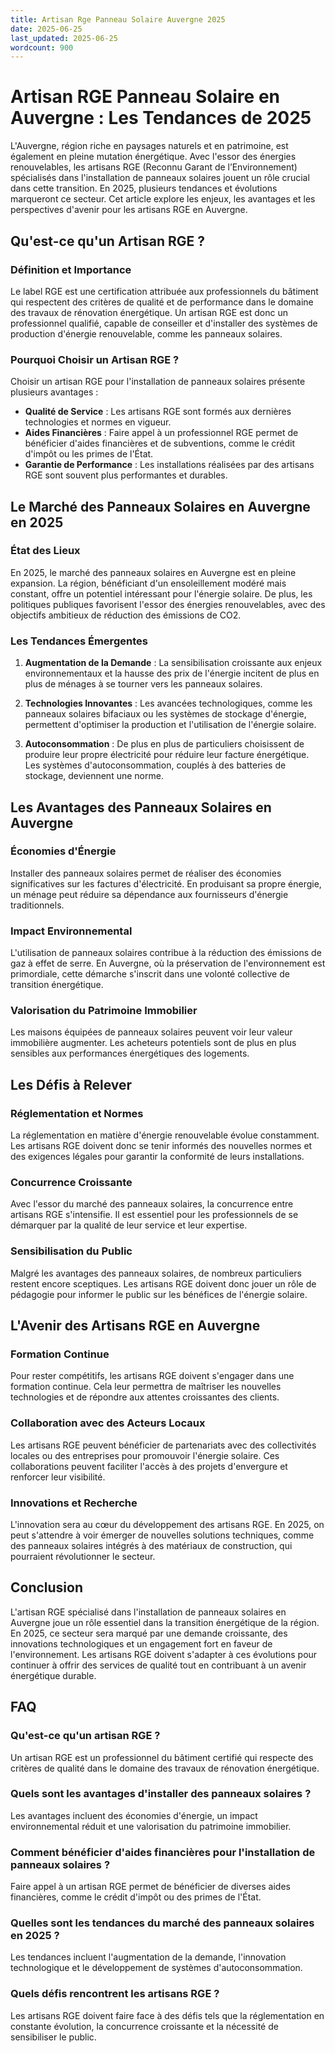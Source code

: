 ```yaml
---
title: Artisan Rge Panneau Solaire Auvergne 2025
date: 2025-06-25
last_updated: 2025-06-25
wordcount: 900
---
```


# Artisan RGE Panneau Solaire en Auvergne : Les Tendances de 2025

L'Auvergne, région riche en paysages naturels et en patrimoine, est également en pleine mutation énergétique. Avec l'essor des énergies renouvelables, les artisans RGE (Reconnu Garant de l’Environnement) spécialisés dans l'installation de panneaux solaires jouent un rôle crucial dans cette transition. En 2025, plusieurs tendances et évolutions marqueront ce secteur. Cet article explore les enjeux, les avantages et les perspectives d'avenir pour les artisans RGE en Auvergne.

## Qu'est-ce qu'un Artisan RGE ?

### Définition et Importance

Le label RGE est une certification attribuée aux professionnels du bâtiment qui respectent des critères de qualité et de performance dans le domaine des travaux de rénovation énergétique. Un artisan RGE est donc un professionnel qualifié, capable de conseiller et d'installer des systèmes de production d'énergie renouvelable, comme les panneaux solaires.

### Pourquoi Choisir un Artisan RGE ?

Choisir un artisan RGE pour l'installation de panneaux solaires présente plusieurs avantages :

- **Qualité de Service** : Les artisans RGE sont formés aux dernières technologies et normes en vigueur.
- **Aides Financières** : Faire appel à un professionnel RGE permet de bénéficier d'aides financières et de subventions, comme le crédit d'impôt ou les primes de l'État.
- **Garantie de Performance** : Les installations réalisées par des artisans RGE sont souvent plus performantes et durables.

## Le Marché des Panneaux Solaires en Auvergne en 2025

### État des Lieux

En 2025, le marché des panneaux solaires en Auvergne est en pleine expansion. La région, bénéficiant d'un ensoleillement modéré mais constant, offre un potentiel intéressant pour l'énergie solaire. De plus, les politiques publiques favorisent l'essor des énergies renouvelables, avec des objectifs ambitieux de réduction des émissions de CO2.

### Les Tendances Émergentes

1. **Augmentation de la Demande** : La sensibilisation croissante aux enjeux environnementaux et la hausse des prix de l'énergie incitent de plus en plus de ménages à se tourner vers les panneaux solaires.
   
2. **Technologies Innovantes** : Les avancées technologiques, comme les panneaux solaires bifaciaux ou les systèmes de stockage d'énergie, permettent d'optimiser la production et l'utilisation de l'énergie solaire.

3. **Autoconsommation** : De plus en plus de particuliers choisissent de produire leur propre électricité pour réduire leur facture énergétique. Les systèmes d'autoconsommation, couplés à des batteries de stockage, deviennent une norme.

## Les Avantages des Panneaux Solaires en Auvergne

### Économies d'Énergie

Installer des panneaux solaires permet de réaliser des économies significatives sur les factures d'électricité. En produisant sa propre énergie, un ménage peut réduire sa dépendance aux fournisseurs d'énergie traditionnels.

### Impact Environnemental

L'utilisation de panneaux solaires contribue à la réduction des émissions de gaz à effet de serre. En Auvergne, où la préservation de l'environnement est primordiale, cette démarche s'inscrit dans une volonté collective de transition énergétique.

### Valorisation du Patrimoine Immobilier

Les maisons équipées de panneaux solaires peuvent voir leur valeur immobilière augmenter. Les acheteurs potentiels sont de plus en plus sensibles aux performances énergétiques des logements.

## Les Défis à Relever

### Réglementation et Normes

La réglementation en matière d'énergie renouvelable évolue constamment. Les artisans RGE doivent donc se tenir informés des nouvelles normes et des exigences légales pour garantir la conformité de leurs installations.

### Concurrence Croissante

Avec l'essor du marché des panneaux solaires, la concurrence entre artisans RGE s'intensifie. Il est essentiel pour les professionnels de se démarquer par la qualité de leur service et leur expertise.

### Sensibilisation du Public

Malgré les avantages des panneaux solaires, de nombreux particuliers restent encore sceptiques. Les artisans RGE doivent donc jouer un rôle de pédagogie pour informer le public sur les bénéfices de l'énergie solaire.

## L'Avenir des Artisans RGE en Auvergne

### Formation Continue

Pour rester compétitifs, les artisans RGE doivent s'engager dans une formation continue. Cela leur permettra de maîtriser les nouvelles technologies et de répondre aux attentes croissantes des clients.

### Collaboration avec des Acteurs Locaux

Les artisans RGE peuvent bénéficier de partenariats avec des collectivités locales ou des entreprises pour promouvoir l'énergie solaire. Ces collaborations peuvent faciliter l'accès à des projets d'envergure et renforcer leur visibilité.

### Innovations et Recherche

L'innovation sera au cœur du développement des artisans RGE. En 2025, on peut s'attendre à voir émerger de nouvelles solutions techniques, comme des panneaux solaires intégrés à des matériaux de construction, qui pourraient révolutionner le secteur.

## Conclusion

L'artisan RGE spécialisé dans l'installation de panneaux solaires en Auvergne joue un rôle essentiel dans la transition énergétique de la région. En 2025, ce secteur sera marqué par une demande croissante, des innovations technologiques et un engagement fort en faveur de l'environnement. Les artisans RGE doivent s'adapter à ces évolutions pour continuer à offrir des services de qualité tout en contribuant à un avenir énergétique durable.

## FAQ

### Qu'est-ce qu'un artisan RGE ?

Un artisan RGE est un professionnel du bâtiment certifié qui respecte des critères de qualité dans le domaine des travaux de rénovation énergétique.

### Quels sont les avantages d'installer des panneaux solaires ?

Les avantages incluent des économies d'énergie, un impact environnemental réduit et une valorisation du patrimoine immobilier.

### Comment bénéficier d'aides financières pour l'installation de panneaux solaires ?

Faire appel à un artisan RGE permet de bénéficier de diverses aides financières, comme le crédit d'impôt ou des primes de l'État.

### Quelles sont les tendances du marché des panneaux solaires en 2025 ?

Les tendances incluent l'augmentation de la demande, l'innovation technologique et le développement de systèmes d'autoconsommation.

### Quels défis rencontrent les artisans RGE ?

Les artisans RGE doivent faire face à des défis tels que la réglementation en constante évolution, la concurrence croissante et la nécessité de sensibiliser le public.